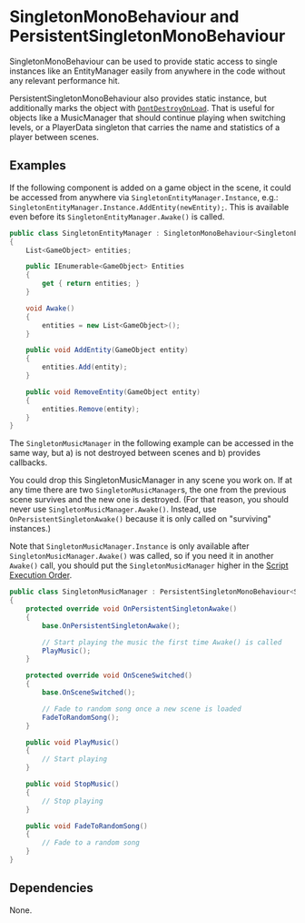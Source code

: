 # SingletonMonoBehaviour and PersistentSingletonMonoBehaviour

SingletonMonoBehaviour can be used to provide static access to single instances like an EntityManager easily from anywhere in the code without any relevant performance hit.

PersistentSingletonMonoBehaviour also provides static instance, but additionally marks the object with [`DontDestroyOnLoad`](http://docs.unity3d.com/ScriptReference/Object.DontDestroyOnLoad.html). That is useful for objects like a MusicManager that should continue playing when switching levels, or a PlayerData singleton that carries the name and statistics of a player between scenes.

## Examples

If the following component is added on a game object in the scene, it could be accessed from anywhere via `SingletonEntityManager.Instance`, e.g.: `SingletonEntityManager.Instance.AddEntity(newEntity);`. This is available even before its `SingletonEntityManager.Awake()` is called.

```C#
public class SingletonEntityManager : SingletonMonoBehaviour<SingletonEntityManager>
{
	List<GameObject> entities;

	public IEnumerable<GameObject> Entities
	{
		get { return entities; }
	}

	void Awake()
	{
		entities = new List<GameObject>();
	}

	public void AddEntity(GameObject entity)
	{
		entities.Add(entity);
	}

	public void RemoveEntity(GameObject entity)
	{
		entities.Remove(entity);
	}
}
```

The `SingletonMusicManager` in the following example can be accessed in the same way, but a) is not destroyed
between scenes and b) provides callbacks.

You could drop this SingletonMusicManager in any scene you work on. If at any time there are two `SingletonMusicManager`s, the one from the previous
scene survives and the new one is destroyed. (For that reason, you should never use `SingletonMusicManager.Awake()`. Instead, use `OnPersistentSingletonAwake()`
because it is only called on "surviving" instances.)

Note that `SingletonMusicManager.Instance` is only available after `SingletonMusicManager.Awake()` was called, so if you need it in another `Awake()`
call, you should put the `SingletonMusicManager` higher in the [Script Execution Order](http://docs.unity3d.com/Manual/class-ScriptExecution.html).

```C#
public class SingletonMusicManager : PersistentSingletonMonoBehaviour<SingletonMusicManager>
{
	protected override void OnPersistentSingletonAwake()
	{
		base.OnPersistentSingletonAwake();

		// Start playing the music the first time Awake() is called
		PlayMusic();
	}

	protected override void OnSceneSwitched()
	{
		base.OnSceneSwitched();

		// Fade to random song once a new scene is loaded
		FadeToRandomSong();
	}

	public void PlayMusic()
	{
		// Start playing
	}

	public void StopMusic()
	{
		// Stop playing
	}

	public void FadeToRandomSong()
	{
		// Fade to a random song
	}
}
```

## Dependencies

None.